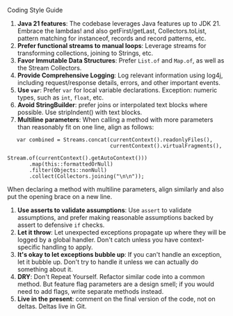 Coding Style Guide

1. **Java 21 features**: The codebase leverages Java features up to JDK 21. Embrace the lambdas! and also getFirst/getLast, Collectors.toList, pattern matching for instanceof, records and record patterns, etc.
1. **Prefer functional streams to manual loops**: Leverage streams for transforming collections, joining to Strings, etc.
1. **Favor Immutable Data Structures**: Prefer `List.of` and `Map.of`, as well as the Stream Collectors.
1. **Provide Comprehensive Logging**: Log relevant information using log4j, including request/response details, errors, and other important events.
1. **Use `var`**: Prefer `var` for local variable declarations. Exception: numeric types, such as `int`, `float`, etc.
1. **Avoid StringBuilder**: prefer joins or interpolated text blocks where possible. Use stripIndent() with text blocks.
1. **Multiline parameters**: When calling a method with more parameters than reasonably fit on one line, align as follows:
```
   var combined = Streams.concat(currentContext().readonlyFiles(),
                                 currentContext().virtualFragments(),
                                 Stream.of(currentContext().getAutoContext()))
       .map(this::formattedOrNull)
       .filter(Objects::nonNull)
       .collect(Collectors.joining("\n\n"));
```
  When declaring a method with multiline parameters, align similarly and also put the opening brace on a new line.
1. **Use asserts to validate assumptions**: Use `assert` to validate assumptions, and prefer making reasonable assumptions backed by assert to defensive `if` checks.
2. **Let it throw**: Let unexpected exceptions propagate up where they will be logged by a global handler. Don't catch unless you have context-specific handling to apply.
1. **It's okay to let exceptions bubble up**: If you can't handle an exception, let it bubble up. Don't try to handle it unless we can actually do something about it.
1. **DRY**: Don't Repeat Yourself. Refactor similar code into a common method. But feature flag parameters are a design smell; if you would need to add flags, write separate methods instead.
1. **Live in the present**: comment on the final version of the code, not on deltas. Deltas live in Git.
